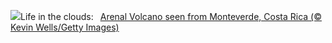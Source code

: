 ![](https://www.bing.com/th?id=OHR.BiodiverseCostaRica_EN-US2611109244_UHD.jpg&w=1000)Life in the clouds:&nbsp;&ensp;[Arenal Volcano seen from Monteverde, Costa Rica (© Kevin Wells/Getty Images)](https://www.bing.com/th?id=OHR.BiodiverseCostaRica_EN-US2611109244_UHD.jpg)
<br><br/>
